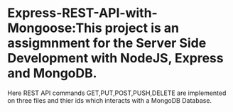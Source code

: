 # Express-REST-API-with-Mongoose:This project is an assigmnment for the Server Side Development with NodeJS, Express and MongoDB.
Here REST API commands GET,PUT,POST,PUSH,DELETE are implemented on three files and thier ids which interacts with a MongoDB Database. 
